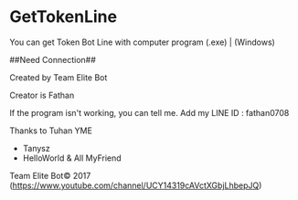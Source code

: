 # GetTokenLine
You can get Token Bot Line with computer program (.exe) | (Windows)

##Need Connection##

Created by Team Elite Bot

Creator is Fathan

If the program isn't working, you can tell me.
Add my LINE ID : fathan0708

Thanks to Tuhan YME
- Tanysz
- HelloWorld
& All MyFriend

Team Elite Bot©  2017
(https://www.youtube.com/channel/UCY14319cAVctXGbjLhbepJQ)

